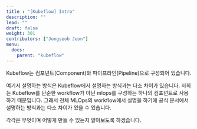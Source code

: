 ```yaml
---
title : "[Kubeflow] Intro"
description: ""
lead: ""
draft: false
weight: 301
contributors: ["Jongseob Jeon"]
menu:
  docs:
    parent: "kubeflow"
---
```


Kubeflow는 컴포넌트(Component)와 파이프라인(Pipeline)으로 구성되어 있습니다.

여기서 설명하는 방식은 Kubeflow에서 설명하는 방식과는 다소 차이가 있습니다. 저희는 Kubeflow를 단순한 workflow가 아닌 mlops를 구성하는 하나의 컴포넌트로 사용하기 때문입니다. 그래서 전체 MLOps의 workflow에서 설명을 하기에 공식 문서에서 설명하는 방식과는 다소 차이가 있을 수 있습니다.

각각은 무엇이며 어떻게 만들 수 있는지 알아보도록 하겠습니다.
